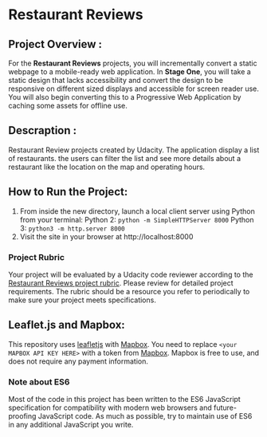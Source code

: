 # Restaurant Reviews

## Project Overview :

For the **Restaurant Reviews** projects, you will incrementally convert a static webpage to a mobile-ready web application. In **Stage One**, you will take a static design that lacks accessibility and convert the design to be responsive on different sized displays and accessible for screen reader use. You will also begin converting this to a Progressive Web Application by caching some assets for offline use.


## Descraption :

Restaurant Review projects created by Udacity. The application display a list of restaurants. the users can filter the list and see more details about a restaurant like the location on the map and operating hours. 

## How to Run the Project: 

1. From inside the new directory, launch a local client server using Python from your terminal:
Python 2: `python -m SimpleHTTPServer 8000`
Python 3: `python3 -m http.server 8000`
2. Visit the site in your browser at http://localhost:8000

### Project Rubric

Your project will be evaluated by a Udacity code reviewer according to the [Restaurant Reviews project rubric](https://review.udacity.com/#!/rubrics/1090/view). Please review for detailed project requirements. The rubric should be a resource you refer to periodically to make sure your project meets specifications.


## Leaflet.js and Mapbox:

This repository uses [leafletjs](https://leafletjs.com/) with [Mapbox](https://www.mapbox.com/). You need to replace `<your MAPBOX API KEY HERE>` with a token from [Mapbox](https://www.mapbox.com/). Mapbox is free to use, and does not require any payment information.

### Note about ES6

Most of the code in this project has been written to the ES6 JavaScript specification for compatibility with modern web browsers and future-proofing JavaScript code. As much as possible, try to maintain use of ES6 in any additional JavaScript you write.
